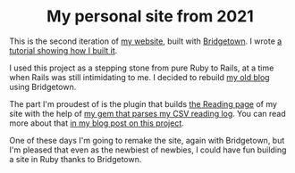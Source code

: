 <h1 align="center">My personal site from 2021</h1>

This is the second iteration of [my website](https://fpsvogel.com), built with [Bridgetown](https://www.bridgetownrb.com/). I wrote [a tutorial showing how I built it](https://fpsvogel.com/posts/2021/build-a-blog-with-bridgetown/).

I used this project as a stepping stone from pure Ruby to Rails, at a time when Rails was still intimidating to me. I decided to rebuild [my old blog](https://github.com/fpsvogel/blog-2020) using Bridgetown.

The part I'm proudest of is the plugin that builds [the Reading page](https://fpsvogel.com/reading/) of my site with the help of [my gem that parses my CSV reading log](https://github.com/fpsvogel/reading). You can read more about that [in my blog post on this project](https://fpsvogel.com/posts/2021/build-a-blog-with-bridgetown#2-ruby-component-and-plugin).

One of these days I'm going to remake the site, again with Bridgetown, but I'm pleased that even as the newbiest of newbies, I could have fun building a site in Ruby thanks to Bridgetown.
